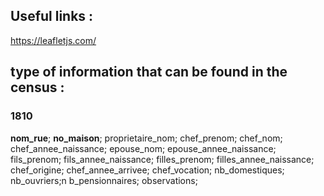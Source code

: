 ## Useful links : 
https://leafletjs.com/


## type of information that can be found in the census : 
### 1810
﻿**nom_rue**;
**no_maison**;
proprietaire_nom;
chef_prenom;
chef_nom;
chef_annee_naissance;
epouse_nom;
epouse_annee_naissance;
fils_prenom;
fils_annee_naissance;
filles_prenom;
filles_annee_naissance;
chef_origine;
chef_annee_arrivee;
chef_vocation;
nb_domestiques;
nb_ouvriers;n
b_pensionnaires;
observations;
